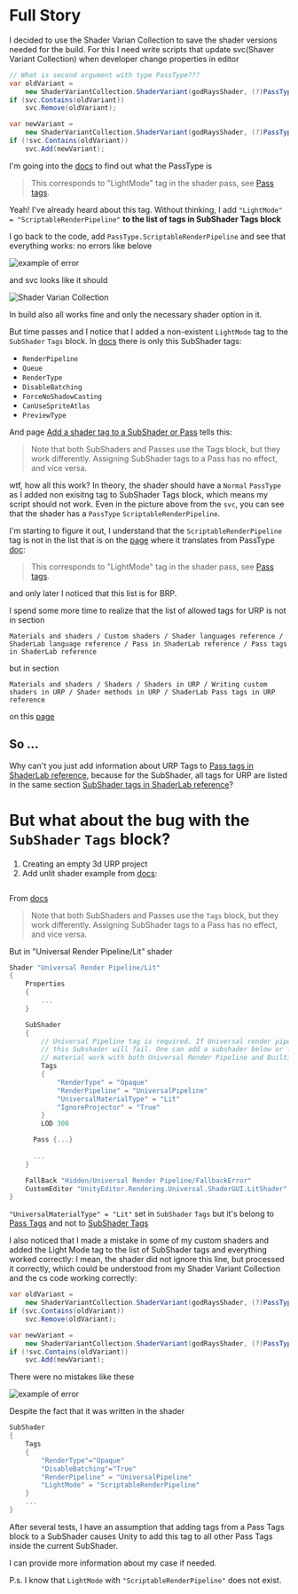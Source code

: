 
# Full Story

I decided to use the Shader Varian Collection to save the shader versions needed for the build. For this I need write scripts that update svc(Shaver Variant Collection) when developer change properties in editor

```cs
// What is second argument with type PassType??? 
var oldVariant =
    new ShaderVariantCollection.ShaderVariant(godRaysShader, (?)PassType(?), oldKeyword);
if (svc.Contains(oldVariant))
    svc.Remove(oldVariant);

var newVariant =
    new ShaderVariantCollection.ShaderVariant(godRaysShader, (?)PassType(?), newKeyword);
if (!svc.Contains(oldVariant))
    svc.Add(newVariant);
```

I'm going into the [docs](https://docs.unity3d.com/6000.1/Documentation/ScriptReference/Rendering.PassType.html) to find out what the PassType is

> This corresponds to "LightMode" tag in the shader pass, see [Pass tags](https://docs.unity3d.com/6000.1/Documentation/Manual/SL-PassTags.html).

Yeah! I've already heard about this tag. Without thinking, I add `"LightMode" = "ScriptableRenderPipeline"` **to the list of tags in SubShader Tags block**

I go back to the code, add `PassType.ScriptableRenderPipeline` and see that everything works: no errors like belove

![example of error](image.png)

and svc looks like it should

![Shader Varian Collection](image-1.png)

In build also all works fine and only the necessary shader option in it.

But time passes and I notice that I added a non-existent `LightMode` tag to the `SubShader` `Tags` block. In [docs](https://docs.unity3d.com/6000.1/Documentation/Manual/SL-SubShaderTags.html) there is only this SubShader tags:

- `RenderPipeline`
- `Queue`
- `RenderType`
- `DisableBatching`
- `ForceNoShadowCasting`
- `CanUseSpriteAtlas`
- `PreviewType`

And page [Add a shader tag to a SubShader or Pass](https://docs.unity3d.com/6000.1/Documentation/Manual/add-shader-tag.html) tells this:

> Note that both SubShaders and Passes use the Tags block, but they work differently. Assigning SubShader tags to a Pass has no effect, and vice versa.

wtf, how all this work? In theory, the shader should have a `Normal` `PassType` as I added non exisitng tag to SubShader Tags block, which means my script should not work. Even in the picture above from the `svc`, you can see that the shader has a `PassType` `ScriptableRenderPipeline`.

I'm starting to figure it out, I understand that the `ScriptableRenderPipeline` tag is not in the list that is on the [page](https://docs.unity3d.com/6000.1/Documentation/Manual/SL-PassTags.html) where it translates from PassType [doc](https://docs.unity3d.com/6000.1/Documentation/ScriptReference/Rendering.PassType.html):

> This corresponds to "LightMode" tag in the shader pass, see [Pass tags](https://docs.unity3d.com/6000.1/Documentation/Manual/SL-PassTags.html).

and only later I noticed that this list is for BRP.

I spend some more time to realize that the list of allowed tags for URP is not in section 
```
Materials and shaders / Custom shaders / Shader languages reference / ShaderLab language reference / Pass in ShaderLab reference / Pass tags in ShaderLab reference
```
but in section
```
Materials and shaders / Shaders / Shaders in URP / Writing custom shaders in URP / Shader methods in URP / ShaderLab Pass tags in URP reference
```

on this [page](https://docs.unity3d.com/6000.1/Documentation/Manual/urp/urp-shaders/urp-shaderlab-pass-tags.html)

## So ...

Why can't you just add information about URP Tags to [Pass tags in ShaderLab reference](https://docs.unity3d.com/6000.1/Documentation/Manual/SL-PassTags.html), because for the SubShader, all tags for URP are listed in the same section [SubShader tags in ShaderLab reference](https://docs.unity3d.com/6000.2/Documentation/Manual/SL-SubShaderTags.html)?

# But what about the bug with the `SubShader` `Tags` block?

1. Creating an empty 3d URP project
2. Add unlit shader example from [docs](https://docs.unity3d.com/6000.1/Documentation/Manual/urp/writing-shaders-urp-basic-unlit-structure.html):
    ```shader
    ```


From [docs](https://docs.unity3d.com/6000.2/Documentation/Manual/add-shader-tag.html)

> Note that both SubShaders and Passes use the `Tags` block, but they work differently. Assigning SubShader tags to a Pass has no effect, and vice versa.

But in "Universal Render Pipeline/Lit" shader

```cs
Shader "Universal Render Pipeline/Lit"
{
    Properties
    {
        ...
    }

    SubShader
    {
        // Universal Pipeline tag is required. If Universal render pipeline is not set in the graphics settings
        // this Subshader will fail. One can add a subshader below or fallback to Standard built-in to make this
        // material work with both Universal Render Pipeline and Builtin Unity Pipeline
        Tags
        {
            "RenderType" = "Opaque"
            "RenderPipeline" = "UniversalPipeline"
            "UniversalMaterialType" = "Lit"
            "IgnoreProjector" = "True"
        }
        LOD 300

      Pass {...}
      
      ...
    }

    FallBack "Hidden/Universal Render Pipeline/FallbackError"
    CustomEditor "UnityEditor.Rendering.Universal.ShaderGUI.LitShader"
}
```

`"UniversalMaterialType" = "Lit"` set in `SubShader` `Tags` but it's belong to [Pass Tags](https://docs.unity3d.com/6000.1/Documentation/Manual/urp/urp-shaders/urp-shaderlab-pass-tags.html) and not to [SubShader Tags](https://docs.unity3d.com/6000.1/Documentation/Manual/SL-SubShaderTags.html)


I also noticed that I made a mistake in some of my custom shaders and added the Light Mode tag to the list of SubShader tags and everything worked correctly: I mean, the shader did not ignore this line, but processed it correctly, which could be understood from my Shader Variant Collection and the cs code working correctly:

```cs
var oldVariant =
    new ShaderVariantCollection.ShaderVariant(godRaysShader, (?)PassType(?), oldKeyword);
if (svc.Contains(oldVariant))
    svc.Remove(oldVariant);

var newVariant =
    new ShaderVariantCollection.ShaderVariant(godRaysShader, (?)PassType(?), newKeyword);
if (!svc.Contains(oldVariant))
    svc.Add(newVariant);
```

There were no mistakes like these

![example of error](image.png)

Despite the fact that it was written in the shader
```cs
SubShader
{
    Tags
    {
        "RenderType"="Opaque"
        "DisableBatching"="True"
        "RenderPipeline" = "UniversalPipeline"
        "LightMode" = "ScriptableRenderPipeline"
    }
    ...
}
```

After several tests, I have an assumption that adding tags from a Pass Tags block to a SubShader causes Unity to add this tag to all other Pass Tags inside the current SubShader.

I can provide more information about my case if needed.

P.s. I know that `LightMode` with `"ScriptableRenderPipeline"` does not exist.

